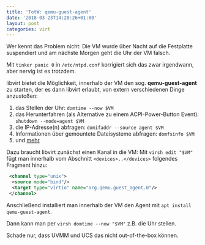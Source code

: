 ```yaml
---
title: 'TotW: qemu-guest-agent'
date: '2018-03-23T14:20:26+01:00'
layout: post
categories: virt
---
```


Wer kennt das Problem nicht: Die VM wurde über Nacht auf die Festplatte suspendiert und am nächste Morgen geht die Uhr der VM falsch.

Mit `tinker panic 0` in `/etc/ntpd.conf` korrigiert sich das zwar irgendwann, aber nervig ist es trotzdem.

libvirt bietet die Möglichkeit, innerhalb der VM den sog. **qemu-guest-agent** zu starten, der es dann libvirt erlaubt, von extern verschiedenen Dinge anzustoßen:

1. das Stellen der Uhr: `domtime --now $VM`
2. das Herunterfahren (als Alternative zu einem ACPI-Power-Button Event): `shutdown --mode=agent $VM`
3. die IP-Adresse(n) abfragen: `domifaddr --source agent $VM`
4. Informationen über gemountete Dateisysteme abfragen: `domfsinfo $VM`
5. und [mehr](https://access.redhat.com/documentation/en-us/red_hat_enterprise_linux/7/html/virtualization_deployment_and_administration_guide/sect-using_the_qemu_guest_virtual_machine_agent_protocol_cli-libvirt_commands)

Dazu braucht libvirt zunächst einen Kanal in die VM: Mit `virsh edit "$VM"` fügt man innerhalb vom Abschnitt `<devices>..</devices>` folgendes Fragment hinzu:
```xml
 <channel type="unix">
  <source mode="bind"/>
  <target type="virtio" name="org.qemu.guest_agent.0"/>
 </channel>
```

Anschließend installiert man innerhalb der VM den Agent mit `apt install qemu-guest-agent`.

Dann kann man per `virsh domtime --now "$VM"` z.B. die Uhr stellen.

Schade nur, dass UVMM und UCS das nicht out-of-the-box können.

